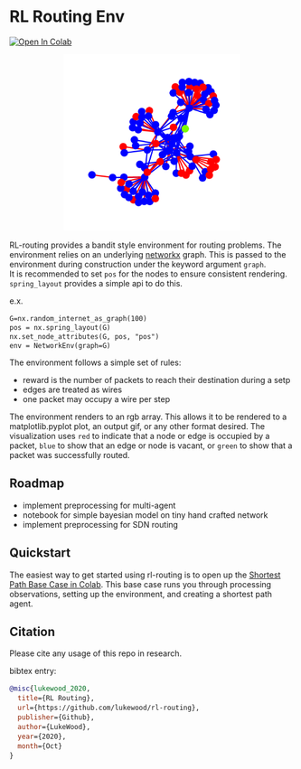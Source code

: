 # RL Routing Env
[![Open In Colab](https://colab.research.google.com/assets/colab-badge.svg)](http://colab.research.google.com/github/LukeWood/rl-routing/blob/master/notebooks/shortest-path-agent.ipynb)

<p align="center">
<kbd>
 <img width="312" height="auto" src="./media/routing.gif">
 </kbd>
</p>

RL-routing provides a bandit style environment for routing problems.
The environment relies on an underlying [networkx](https://networkx.org) graph.
This is passed to the environment during construction under the keyword argument `graph`.  
It is recommended to set `pos` for the nodes to ensure consistent rendering.
`spring_layout` provides a simple api to do this.

e.x.
```
G=nx.random_internet_as_graph(100)
pos = nx.spring_layout(G)
nx.set_node_attributes(G, pos, "pos")
env = NetworkEnv(graph=G)
```

The environment follows a simple set of rules:
- reward is the number of packets to reach their destination during a setp
- edges are treated as wires
- one packet may occupy a wire per step

The environment renders to an rgb array.
This allows it to be rendered to a matplotlib.pyplot plot, an output gif, or any other format desired.
The visualization uses `red` to indicate that a node or edge is occupied by a packet, `blue` to show that an edge or node is vacant, or `green` to show that a packet was successfully routed.

## Roadmap
- implement preprocessing for multi-agent
- notebook for simple bayesian model on tiny hand crafted network 
- implement preprocessing for SDN routing

## Quickstart
The easiest way to get started using rl-routing is to open up the 
[Shortest Path Base Case in Colab](http://colab.research.google.com/github/LukeWood/rl-routing/blob/master/notebooks/shortest-path-agent.ipynb).  This base case runs you through processing observations, setting up the environment, and creating a shortest path agent.

## Citation
Please cite any usage of this repo in research.

bibtex entry:
```bibtex
@misc{lukewood_2020, 
  title={RL Routing},
  url={https://github.com/lukewood/rl-routing},
  publisher={Github},
  author={LukeWood},
  year={2020},
  month={Oct}
} 
```
